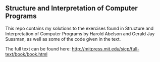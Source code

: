 ## Structure and Interpretation of Computer Programs
This repo contains my solutions to the exercises found in Structure and Interpretation of Computer Programs by Harold Abelson and Gerald Jay Sussman, as well as some of the code given in the text.

The full text can be found here:
http://mitpress.mit.edu/sicp/full-text/book/book.html
